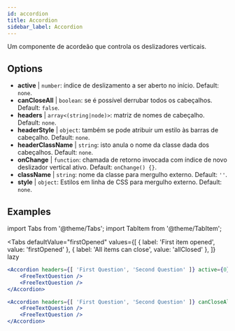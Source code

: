 ```yaml
---
id: accordion
title: Accordion
sidebar_label: Accordion
---
```


Um componente de acordeão que controla os deslizadores verticais.

## Options

* __active__ | `number`: índice de deslizamento a ser aberto no início. Default: `none`.
* __canCloseAll__ | `boolean`: se é possível derrubar todos os cabeçalhos. Default: `false`.
* __headers__ | `array<(string|node)>`: matriz de nomes de cabeçalho. Default: `none`.
* __headerStyle__ | `object`: também se pode atribuir um estilo às barras de cabeçalho. Default: `none`.
* __headerClassName__ | `string`: isto anula o nome da classe dada dos cabeçalhos. Default: `none`.
* __onChange__ | `function`: chamada de retorno invocada com índice de novo deslizador vertical ativo. Default: `onChange() {}`.
* __className__ | `string`: nome da classe para mergulho externo. Default: `''`.
* __style__ | `object`: Estilos em linha de CSS para mergulho externo. Default: `none`.


## Examples

import Tabs from '@theme/Tabs';
import TabItem from '@theme/TabItem';

<Tabs
    defaultValue="firstOpened"
    values={[
        { label: 'First item opened', value: 'firstOpened' },
        { label: 'All items can close', value: 'allClosed' },
    ]}
    lazy
>
<TabItem value="firstOpened">

```jsx live
<Accordion headers={[ 'First Question', 'Second Question' ]} active={0} >
    <FreeTextQuestion />
    <FreeTextQuestion />
</Accordion>
```

</TabItem>
<TabItem value="allClosed">

```jsx live
<Accordion headers={[ 'First Question', 'Second Question' ]} canCloseAll >
    <FreeTextQuestion />
    <FreeTextQuestion />
</Accordion>
```

</TabItem>
</Tabs>

